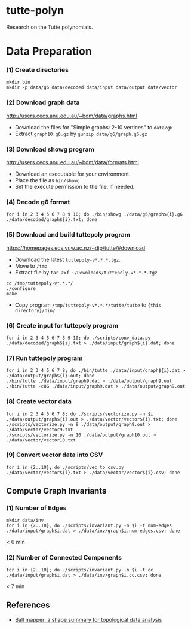 # tutte-polyn
Research on the Tutte polynomials.




# Data Preparation

### (1) Create directories

```
mkdir bin
mkdir -p data/g6 data/decoded data/input data/output data/vector
```

### (2) Download graph data

http://users.cecs.anu.edu.au/~bdm/data/graphs.html

- Download the files for "Simple graphs: 2-10 vertices" to `data/g6`
- Extract `graph10.g6.gz` by `gunzip data/g6/graph.g6.gz`

### (3) Download **showg** program

http://users.cecs.anu.edu.au/~bdm/data/formats.html

- Download an executable for your environment.
- Place the file as `bin/showg`
- Set the execute permission to the file, if needed.

### (4) Decode g6 format

```
for i in 2 3 4 5 6 7 8 9 10; do ./bin/showg ./data/g6/graph${i}.g6 ./data/decoded/graph${i}.txt; done
```

### (5) Download and build **tuttepoly** program

https://homepages.ecs.vuw.ac.nz/~djp/tutte/#download

- Download the latest `tuttepoly-v*.*.*.tgz`.
- Move to `/tmp`
- Extract file by `tar zxf ~/Downloads/tuttepoly-v*.*.*.tgz`

```
cd /tmp/tuttepoly-v*.*.*/
./configure
make
```

- Copy program `/tmp/tuttepoly-v*.*.*/tutte/tutte` to `{this directory}/bin/`

### (6) Create input for **tuttepoly** program

```
for i in 2 3 4 5 6 7 8 9 10; do ./scripts/conv_data.py ./data/decoded/graph${i}.txt > ./data/input/graph${i}.dat; done
```

### (7) Run **tuttepoly** program

```
for i in 2 3 4 5 6 7 8; do ./bin/tutte ./data/input/graph${i}.dat > ./data/output/graph${i}.out; done
./bin/tutte ./data/input/graph9.dat > ./data/output/graph9.out
./bin/tutte -c8G ./data/input/graph9.dat > ./data/output/graph9.out
```

### (8) Create vector data

```
for i in 2 3 4 5 6 7 8; do ./scripts/vectorize.py -n $i ./data/output/graph${i}.out > ./data/vector/vector${i}.txt; done
./scripts/vectorize.py -n 9 ./data/output/graph9.out > ./data/vector/vector9.txt
./scripts/vectorize.py -n 10 ./data/output/graph10.out > ./data/vector/vector10.txt
```

### (9) Convert vector data into CSV

```
for i in {2..10}; do ./scripts/vec_to_csv.py ./data/vector/vector${i}.txt > ./data/vector/vector${i}.csv; done
```

## Compute Graph Invariants

### (1) Number of Edges

```
mkdir data/inv
for i in {2..10}; do ./scripts/invariant.py -n $i -t num-edges ./data/input/graph$i.dat > ./data/inv/graph$i.num-edges.csv; done
```

< 6 min

### (2) Number of Connected Components

```
for i in {2..10}; do ./scripts/invariant.py -n $i -t cc ./data/input/graph$i.dat > ./data/inv/graph$i.cc.csv; done
```

< 7 min



## References

- [Ball mapper: a shape summary for topological data analysis](https://arxiv.org/pdf/1901.07410.pdf)


